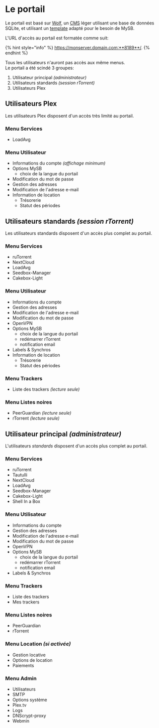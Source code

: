# Le portail

Le portail est basé sur [Wolf](https://github.com/wolfcms/wolfcms), un [CMS](https://fr.wikipedia.org/wiki/Syst%C3%A8me_de_gestion_de_contenu) léger utilisant une base de données SQLite, et utilisant un [template](https://www.css3templates.co.uk/) adapté pour le besoin de MySB.

L'URL d'accès au portail est formatée comme suit:

{% hint style="info" %}
https://monserver.domain.com:**8189**/.
{% endhint %}

Tous les utilisateurs n'auront pas accès aux même menus.  
Le portail a été scindé 3 groupes:

1. Utilisateur principal _\(administrateur\)_
2. Utilisateurs standards _\(session rTorrent\)_
3. Utilisateurs Plex

## Utilisateurs Plex

Les utilisateurs Plex disposent d'un accès très limité au portail.

### Menu Services

* LoadAvg

### Menu Utilisateur

* Informations du compte _\(affichage minimum\)_
* Options MySB
  * choix de la langue du portail
* Modification du mot de passe
* Gestion des adresses
* Modification de l'adresse e-mail
* Information de location
  * Trésorerie
  * Statut des périodes

## Utilisateurs standards _\(session rTorrent\)_

Les utilisateurs standards disposent d'un accès plus complet au portail.

### Menu Services

* ruTorrent
* NextCloud
* LoadAvg
* Seedbox-Manager
* Cakebox-Light

### Menu Utilisateur

* Informations du compte
* Gestion des adresses
* Modification de l'adresse e-mail
* Modification du mot de passe
* OpenVPN
* Options MySB
  * choix de la langue du portail
  * redémarrer rTorrent
  * notification email
* Labels & Synchros
* Information de location
  * Trésorerie
  * Statut des périodes

### Menu Trackers

* Liste des trackers _\(lecture seule\)_

### Menu Listes noires

* PeerGuardian _\(lecture seule\)_
* rTorrent _\(lecture seule\)_

## Utilisateur principal _\(administrateur\)_

L'utilisateurs _standards_ disposent d'un accès plus complet au portail.

### Menu Services

* ruTorrent
* Tautulli
* NextCloud
* LoadAvg
* Seedbox-Manager
* Cakebox-Light
* Shell In a Box

### Menu Utilisateur

* Informations du compte
* Gestion des adresses
* Modification de l'adresse e-mail
* Modification du mot de passe
* OpenVPN
* Options MySB
  * choix de la langue du portail
  * redémarrer rTorrent
  * notification email
* Labels & Synchros

### Menu Trackers

* Liste des trackers
* Mes trackers

### Menu Listes noires

* PeerGuardian
* rTorrent

### Menu Location _\(si activée\)_

* Gestion locative
* Options de location
* Paiements

### Menu Admin

* Utilisateurs
* SMTP
* Options système
* Plex.tv
* Logs
* DNScrypt-proxy
* Webmin

